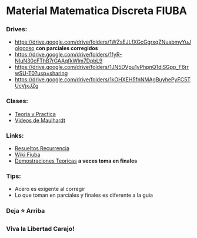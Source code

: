 # __Material Matematica Discreta FIUBA__

### Drives: 
* https://drive.google.com/drive/folders/1WZsEJLfXGcGgrxqZNuabmyYuJoIgcoso __con parciales corregidos__
* https://drive.google.com/drive/folders/1fyR-NIuN30cFThB7rGAAqfkWlm7DpbL9
* https://drive.google.com/drive/folders/1JN5DVpu1yPhpnQ1diSGpp_F6rrwSU-T0?usp=sharing
* https://drive.google.com/drive/folders/1kOHXEH5fnNMAgBuyhePyFC5TUcVjxJZg

### Clases: 
* [Teoria y Practica](https://drive.google.com/drive/folders/1tPdmZbSLFGi1G8Xq9ISNbRxDimYXWERy)
* [Videos de Maulhardt](https://youtube.com/playlist?list=PLM7ZBJfsXV3Se8Mjwn8RRbkFHl4OComOb) 

### Links:
* [Resueltos Recurrencia](/Resueltos)
* [Wiki Fiuba](http://wiki.foros-fiuba.com.ar/materias:61:07)
* [Demostraciones Teoricas](https://gist.github.com/milemarchese/3443345e9f895018dca2dacc78a9cc77#file-6107_matematica_discreta-ejercicios_de_final-ipynb) __a veces toma en finales__

### Tips:
* Acero es exigente al corregir
* Lo que toman en parciales y finales es diferente a la guia
<!-- ___VEAN [DOLLY FIUBA](https://dollyfiuba.com/resultados_old.html?mat=6107) SOBRE ACERO___ -->

### Deja ⭐ Arriba
### Viva la Libertad Carajo!

